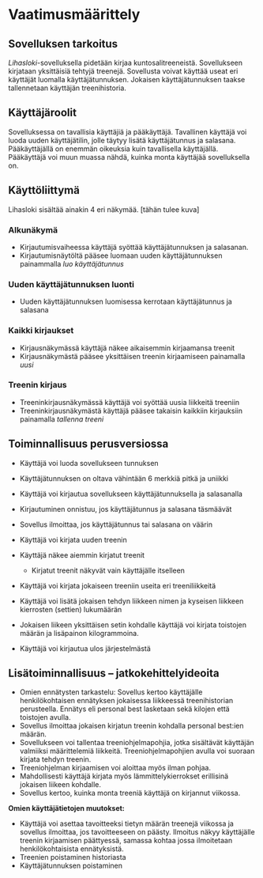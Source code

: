 # Vaatimusmäärittely
## Sovelluksen tarkoitus

*Lihasloki*-sovelluksella pidetään kirjaa kuntosalitreeneistä. Sovellukseen kirjataan yksittäisiä tehtyjä treenejä. Sovellusta voivat käyttää useat eri käyttäjät luomalla käyttäjätunnuksen. Jokaisen käyttäjätunnuksen taakse tallennetaan käyttäjän treenihistoria.

## Käyttäjäroolit

Sovelluksessa on tavallisia käyttäjiä ja pääkäyttäjä. Tavallinen käyttäjä voi luoda uuden käyttäjätilin, jolle täytyy lisätä käyttäjätunnus ja salasana. Pääkäyttäjällä on enemmän oikeuksia kuin tavallisella käyttäjällä. Pääkäyttäjä voi muun muassa nähdä, kuinka monta käyttäjää sovelluksella on.

## Käyttöliittymä

Lihasloki sisältää ainakin 4 eri näkymää.
[tähän tulee kuva]

### Alkunäkymä
- Kirjautumisvaiheessa käyttäjä syöttää käyttäjätunnuksen ja salasanan. 
- Kirjautumisnäytöltä pääsee luomaan uuden käyttäjätunnuksen painammalla *luo käyttäjätunnus*

### Uuden käyttäjätunnuksen luonti
- Uuden käyttäjätunnuksen luomisessa kerrotaan käyttäjätunnus ja salasana

### Kaikki kirjaukset
- Kirjausnäkymässä käyttäjä näkee aikaisemmin kirjaamansa treenit
- Kirjausnäkymästä pääsee yksittäisen treenin kirjaamiseen painamalla *uusi*

### Treenin kirjaus
- Treeninkirjausnäkymässä käyttäjä voi syöttää uusia liikkeitä treeniin
- Treeninkirjausnäkymästä käyttäjä pääsee takaisin kaikkiin kirjauksiin painamalla *tallenna treeni*


## Toiminnallisuus perusversiossa
- Käyttäjä voi luoda sovellukseen tunnuksen
- Käyttäjätunnuksen on oltava vähintään 6 merkkiä pitkä ja uniikki
- Käyttäjä voi kirjautua sovellukseen käyttäjätunnuksella ja salasanalla
- Kirjautuminen onnistuu, jos käyttäjätunnus ja salasana täsmäävät
- Sovellus ilmoittaa, jos käyttäjätunnus tai salasana on väärin

- Käyttäjä voi kirjata uuden treenin
- Käyttäjä näkee aiemmin kirjatut treenit
	- Kirjatut treenit näkyvät vain käyttäjälle itselleen
- Käyttäjä voi kirjata jokaiseen treeniin useita eri treeniliikkeitä
- Käyttäjä voi lisätä jokaisen tehdyn liikkeen nimen ja kyseisen liikkeen kierrosten (settien) lukumäärän
- Jokaisen liikeen yksittäisen setin kohdalle käyttäjä voi kirjata toistojen määrän ja lisäpainon kilogrammoina. 
- Käyttäjä voi kirjautua ulos järjestelmästä



## Lisätoiminnallisuus – jatkokehittelyideoita
- Omien ennätysten tarkastelu: Sovellus kertoo käyttäjälle henkilökohtaisen ennätyksen jokaisessa liikkeessä treenihistorian perusteella. Ennätys eli personal best lasketaan sekä kilojen että toistojen avulla. 
- Sovellus ilmoittaa jokaisen kirjatun treenin kohdalla personal best:ien määrän. 
- Sovellukseen voi tallentaa treeniohjelmapohjia, jotka sisältävät käyttäjän valmiiksi määrittelemiä liikkeitä. Treeniohjelmapohjien avulla voi suoraan kirjata tehdyn treenin. 
- Treeniohjelman kirjaamisen voi aloittaa myös ilman pohjaa.
- Mahdollisesti käyttäjä kirjata myös lämmittelykierrokset erillisinä jokaisen liikeen kohdalle. 
- Sovellus kertoo, kuinka monta treeniä käyttäjä on kirjannut viikossa.

**Omien käyttäjätietojen muutokset:**

- Käyttäjä voi asettaa tavoitteeksi tietyn määrän treenejä viikossa ja sovellus ilmoittaa, jos tavoitteeseen on päästy. Ilmoitus näkyy käyttäjälle treenin kirjaamisen päättyessä, samassa kohtaa jossa ilmoitetaan henkilökohtaisista ennätyksistä.
- Treenien poistaminen historiasta
- Käyttäjätunnuksen poistaminen
